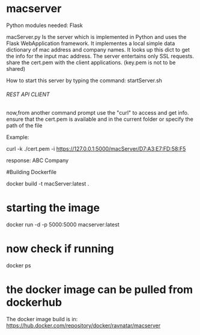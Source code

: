 # macserver

Python modules needed: Flask

macServer.py 
  Is the server which is implemented in Python and uses the Flask WebApplication framework. It implementes a local simple data dictionary of mac address and company names. It looks up this dict to get the info for the input mac address. The server entertains only SSL requests. share the cert.pem with the client applications. (key.pem is not to be shared)


How to start this server by typing the command:
 startServer.sh


###### REST API CLIENT ##############
now,from another command prompt use the "curl" to access and get info.
ensure that the cert.pem is available and in the current folder or specify the path of the file

Example:

curl -k ./cert.pem -i https://127.0.0.1:5000/macServer/D7:A3:E7:FD:58:F5

response: ABC Company


#Building Dockerfile

docker build -t macServer:latest .

# starting the image

docker run -d -p 5000:5000 macserver:latest

# now check if running

docker ps

# the docker image can be pulled from dockerhub

The docker image build is in: https://hub.docker.com/repository/docker/ravnatar/macserver

